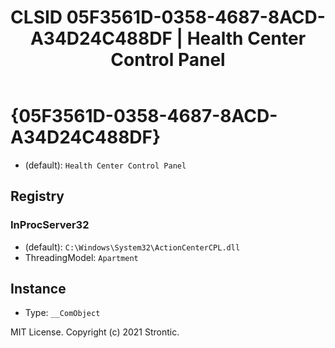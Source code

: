 ﻿---
title: "CLSID 05F3561D-0358-4687-8ACD-A34D24C488DF | Health Center Control Panel"
excerpt: What is COM-Object CLSID 05F3561D-0358-4687-8ACD-A34D24C488DF?
---

# {05F3561D-0358-4687-8ACD-A34D24C488DF}

* (default): `Health Center Control Panel`

## Registry


### InProcServer32

* (default): `C:\Windows\System32\ActionCenterCPL.dll`
* ThreadingModel: `Apartment`

## Instance

* Type: `__ComObject`

MIT License. Copyright (c) 2021 Strontic.


